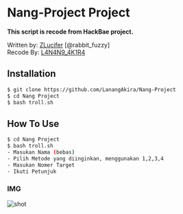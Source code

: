 # Nang-Project Project 
**This script is recode from HackBae project.**

Written by: [ZLucifer](https://github.com/zlucifer/) [@rabbit_fuzzy] <br />
Recode By: [L4N4N9_4K1R4](https://github.com/LanangAkira)

## Installation
```sh
$ git clone https://github.com/LanangAkira/Nang-Project
$ cd Nang Project
$ bash troll.sh
```

## How To Use
```sh
$ cd Nang Project
$ bash troll.sh
- Masukan Nama (bebas)
- Pilih Metode yang diinginkan, menggunakan 1,2,3,4
- Masukan Nomer Target
- Ikuti Petunjuk
```

### IMG
![shot](https://imgur.com/cbf9NKm.png)
